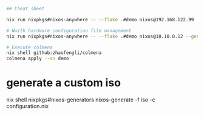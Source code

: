 ```bash
## Cheat sheet

nix run nixpkgs#nixos-anywhere -- --flake .#demo nixos@192.168.122.99

# Wwith hardware configuration file management
nix run nixpkgs#nixos-anywhere -- --flake .#demo nixos@10.10.0.12 --generate-hardware-config nixos-generate-config ./hardware-configuration.nix

# Execute colmena
nix shell github:zhaofengli/colmena
colmena apply --on demo
```

# generate a custom iso
nix shell nixpkgs#nixos-generators
nixos-generate -f iso -c configuration.nix
```
